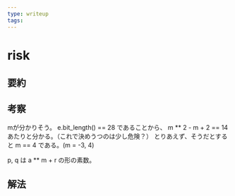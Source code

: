 ```yaml
---
type: writeup
tags:
---
```


# risk

## 要約

## 考察

mが分かりそう。
e.bit_length() == 28 であることから、
m ** 2 - m + 2 == 14 あたりと分かる。（これで決めうつのは少し危険？）
とりあえず、そうだとすると m == 4 である。(m = -3, 4)

p, q は a ** m + r の形の素数。

## 解法
